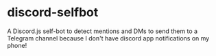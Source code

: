 # discord-selfbot
A Discord.js self-bot to detect mentions and DMs to send them to a Telegram channel because I don't have discord app notifications on my phone!
